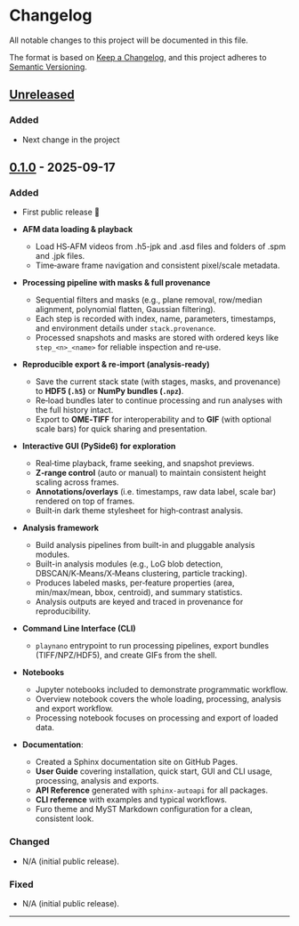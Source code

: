 <!-- markdownlint-disable MD033 MD024-->
# Changelog

All notable changes to this project will be documented in this file.

The format is based on [Keep a Changelog](https://keepachangelog.com/en/1.1.0/),
and this project adheres to [Semantic Versioning](https://semver.org/spec/v2.0.0.html).

## [Unreleased]

### Added

- Next change in the project

## [0.1.0] - 2025-09-17

### Added

- First public release 🎉

- **AFM data loading & playback**
  - Load HS‑AFM videos from .h5-jpk and .asd files and folders of .spm and .jpk files.
  - Time‑aware frame navigation and consistent pixel/scale metadata.

- **Processing pipeline with masks & full provenance**
  - Sequential filters and masks (e.g., plane removal, row/median alignment, polynomial flatten, Gaussian filtering).
  - Each step is recorded with index, name, parameters, timestamps, and environment details under `stack.provenance`.
  - Processed snapshots and masks are stored with ordered keys like `step_<n>_<name>` for reliable inspection and re‑use.

- **Reproducible export & re‑import (analysis‑ready)**
  - Save the current stack state (with stages, masks, and provenance) to **HDF5 (`.h5`)** or **NumPy bundles (`.npz`)**.
  - Re‑load bundles later to continue processing and run analyses with the full history intact.
  - Export to **OME‑TIFF** for interoperability and to **GIF** (with optional scale bars)
    for quick sharing and presentation.

- **Interactive GUI (PySide6) for exploration**
  - Real‑time playback, frame seeking, and snapshot previews.
  - **Z‑range control** (auto or manual) to maintain consistent height scaling across frames.
  - **Annotations/overlays** (i.e. timestamps, raw data label, scale bar) rendered on top of frames.
  - Built‑in dark theme stylesheet for high‑contrast analysis.

- **Analysis framework**
  - Build analysis pipelines from built-in and pluggable analysis modules.
  - Built-in analysis modules (e.g., LoG blob detection, DBSCAN/K‑Means/X‑Means clustering, particle tracking).
  - Produces labeled masks, per‑feature properties (area, min/max/mean, bbox, centroid), and summary statistics.
  - Analysis outputs are keyed and traced in provenance for reproducibility.

- **Command Line Interface (CLI)**
  - `playnano` entrypoint to run processing pipelines, export bundles (TIFF/NPZ/HDF5), and create GIFs from the shell.

- **Notebooks**
  - Jupyter notebooks included to demonstrate programmatic workflow.
  - Overview notebook covers the whole loading, processing, analysis and export workflow.
  - Processing notebook focuses on processing and export of loaded data.

- **Documentation**:
  - Created a Sphinx documentation site on GitHub Pages.
  - **User Guide** covering installation, quick start, GUI and CLI usage, processing, analysis and exports.
  - **API Reference** generated with `sphinx-autoapi` for all packages.
  - **CLI reference** with examples and typical workflows.
  - Furo theme and MyST Markdown configuration for a clean, consistent look.

### Changed

- N/A (initial public release).

### Fixed

- N/A (initial public release).

---

[Unreleased]: https://github.com/derollins/playNano/compare/v0.1.0...HEAD
[0.1.0]: https://github.com/derollins/playNano/releases/tag/v0.1.0
